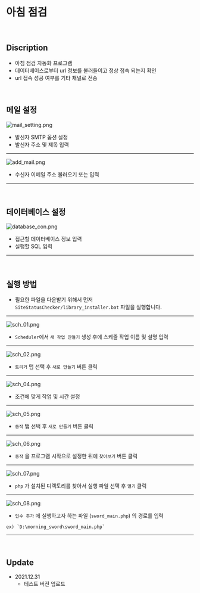 # 아침 점검 
<br/>

## Discription
- 아침 점검 자동화 프로그램
- 데이터베이스로부터 url 정보를 불러들이고 정상 접속 되는지 확인
- url 접속 성공 여부를 기타 채널로 전송


<br/>


## 메일 설정
![mail_setting.png](./readme_img/mail_setting.png) 
- 발신자 SMTP 옵션 설정
- 발신자 주소 및 제목 입력
_______________________________________________

![add_mail.png](./readme_img/add_mail.png) 
- 수신자 이메일 주소 불러오기 또는 입력
_______________________________________________

<br/>


## 데이터베이스 설정
![database_con.png](./readme_img/database_con.png) 
- 접근할 데이터베이스 정보 입력
- 실행할 SQL 입력
_______________________________________________


<br/>


## 실행 방법
- 필요한 파일을 다운받기 위해서 먼저 `SiteStatusChecker/library_installer.bat` 파일을 실행합니다.
_______________________________________________
![sch_01.png](./readme_img/sch_01.png) 
- `Scheduler`에서 `새 작업 만들기` 생성 후에 스케줄 작업 이름 및 설명 입력
_______________________________________________

![sch_02.png](./readme_img/sch_02.png) 
- `트리거` 탭 선택 후 `새로 만들기` 버튼 클릭
_______________________________________________

![sch_04.png](./readme_img/sch_04.png) 
- 조건에 맞게 작업 및 시간 설정
_______________________________________________

![sch_05.png](./readme_img/sch_05.png) 
- `동작` 탭 선택 후 `새로 만들기` 버튼 클릭
_______________________________________________

![sch_06.png](./readme_img/sch_06.png) 
- `동작` 을 프로그램 시작으로 설정한 뒤에 `찾아보기` 버튼 클릭
_______________________________________________


![sch_07.png](./readme_img/sch_07.png) 
- `php` 가 설치된 디렉토리를 찾아서 실행 파일 선택 후 `열기` 클릭
_______________________________________________

![sch_08.png](./readme_img/sch_08.png) 
- `인수 추가` 에 실행하고자 하는 파일 (`sword_main.php`) 의 경로를 입력
```
ex) `D:\morning_sword\sword_main.php`
```
_______________________________________________


<br/>



## Update
- 2021.12.31 
    - 테스트 버전 업로드



<br/>




